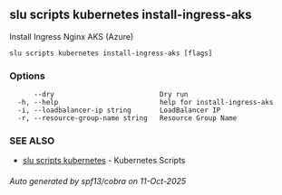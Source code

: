 ## slu scripts kubernetes install-ingress-aks

Install Ingress Nginx AKS (Azure)

```
slu scripts kubernetes install-ingress-aks [flags]
```

### Options

```
      --dry                          Dry run
  -h, --help                         help for install-ingress-aks
  -i, --loadbalancer-ip string       LoadBalancer IP
  -r, --resource-group-name string   Resource Group Name
```

### SEE ALSO

* [slu scripts kubernetes](slu_scripts_kubernetes.md)	 - Kubernetes Scripts

###### Auto generated by spf13/cobra on 11-Oct-2025
